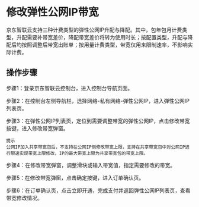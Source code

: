 # 修改弹性公网IP带宽

京东智联云支持三种计费类型的弹性公网IP升配与降配。其中，包年包月计费类型，升配需要补带宽差价，降配带宽差价将转为使用时长；按配置类型，升配与降配后均按照调整后带宽出账单；按用量计费类型，带宽仅用来限制速率，不影响实际计费。

## 操作步骤

步骤1：登录京东智联云控制台，进入控制台导航页面。

步骤2：在控制台左侧导航栏，选择网络-私有网络-弹性公网IP，进入弹性公网IP列表页。

步骤3：在弹性公网IP列表页，定位到需要调整带宽的弹性公网IP，点击修改带宽按键，进入修改带宽弹窗。

```
提示
公网IP加入共享带宽包后，不支持在公网IP侧修改带宽上限，支持在共享带宽包中对公网IP进行限速实现带宽上限修改，IP的最大带宽上限为共享带宽包的带宽上限。
```

步骤4：在修改带宽弹窗，调整滑块或输入带宽值，指定需要修改的带宽。

步骤5：在修改带宽弹窗，点击确定按键，进入订单确认页。

步骤6：在订单确认页，点击立即开通，完成支付并返回弹性公网IP列表页，查看带宽修改情况。

